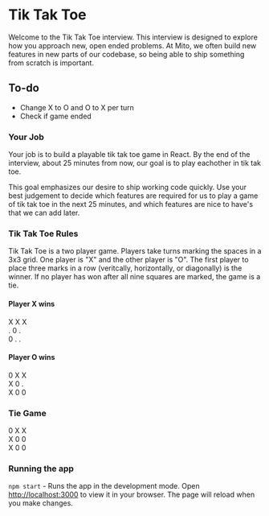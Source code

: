 # Tik Tak Toe

Welcome to the Tik Tak Toe interview. This interview is designed to explore how you approach new, open ended problems. At Mito, we often build new features in new parts of our codebase, so being able to ship something from scratch is important. 

## To-do
- Change X to O and O to X per turn
- Check if game ended

### Your Job

Your job is to build a playable tik tak toe game in React. By the end of the interview, about 25 minutes from now, our goal is to play eachother in tik tak toe. 

This goal emphasizes our desire to ship working code quickly. Use your best judgement to decide which features are required for us to play a game of tik tak toe in the next 25 minutes, and which features are nice to have's that we can add later. 

### Tik Tak Toe Rules 

Tik Tak Toe is a two player game. Players take turns marking the spaces in a 3x3 grid. One player is "X" and the other player is "O". The first player to place three marks in a row (veritcally, horizontally, or diagonally) is the winner. If no player has won after all nine squares are marked, the game is a tie. 

#### Player X wins
X X X  
. 0 .  
0 . .

#### Player O wins
0 X X  
X 0 .  
X 0 0

### Tie Game
0 X X  
X 0 0  
X 0 0


### Running the app

`npm start` - Runs the app in the development mode. Open [http://localhost:3000](http://localhost:3000) to view it in your browser. The page will reload when you make changes.

